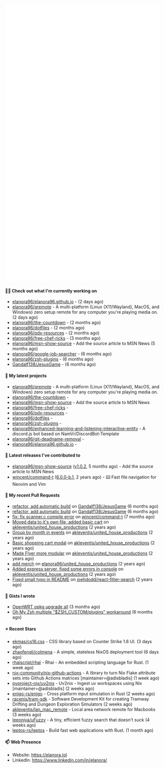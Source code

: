 <p align="center">
    <picture>
      <img alt="Metrics" src="github-metrics.svg" />
    </picture>
</p>

#### 👩‍💻 Check out what I'm currently working on

- [elanora96/elanora96.github.io](https://github.com/elanora96/elanora96.github.io) -  (2 days ago)
- [elanora96/qremote](https://github.com/elanora96/qremote) - A multi-platform (Linux (X11/Wayland), MacOS, and Windows) zero setup remote for any computer you&#39;re playing media on. (2 days ago)
- [elanora96/the-countdown](https://github.com/elanora96/the-countdown) -  (2 months ago)
- [elanora96/dotfiles](https://github.com/elanora96/dotfiles) -  (2 months ago)
- [elanora96/pdx-resources](https://github.com/elanora96/pdx-resources) -  (2 months ago)
- [elanora96/free-chef-ricks](https://github.com/elanora96/free-chef-ricks) -  (3 months ago)
- [elanora96/msn-show-source](https://github.com/elanora96/msn-show-source) - Add the source article to MSN News (5 months ago)
- [elanora96/google-job-searcher](https://github.com/elanora96/google-job-searcher) -  (6 months ago)
- [elanora96/zsh-plugins](https://github.com/elanora96/zsh-plugins) -  (6 months ago)
- [Gandalf138/JesusGame](https://github.com/Gandalf138/JesusGame) -  (6 months ago)

#### 🌱 My latest projects

- [elanora96/qremote](https://github.com/elanora96/qremote) - A multi-platform (Linux (X11/Wayland), MacOS, and Windows) zero setup remote for any computer you&#39;re playing media on.
- [elanora96/the-countdown](https://github.com/elanora96/the-countdown) - 
- [elanora96/msn-show-source](https://github.com/elanora96/msn-show-source) - Add the source article to MSN News
- [elanora96/free-chef-ricks](https://github.com/elanora96/free-chef-ricks) - 
- [elanora96/pdx-resources](https://github.com/elanora96/pdx-resources) - 
- [elanora96/dotfiles](https://github.com/elanora96/dotfiles) - 
- [elanora96/zsh-plugins](https://github.com/elanora96/zsh-plugins) - 
- [elanora96/enhanced-learning-and-listening-interactive-entity](https://github.com/elanora96/enhanced-learning-and-listening-interactive-entity) - A discord.js bot based on NamVr/DiscordBot-Template
- [elanora96/git-deadname-removal](https://github.com/elanora96/git-deadname-removal) - 
- [elanora96/elanora96.github.io](https://github.com/elanora96/elanora96.github.io) - 

#### 🔭 Latest releases I've contributed to

- [elanora96/msn-show-source](https://github.com/elanora96/msn-show-source) ([v1.0.2](https://github.com/elanora96/msn-show-source/releases/tag/v1.0.2), 5 months ago) - Add the source article to MSN News
- [wincent/command-t](https://github.com/wincent/command-t) ([6.0.0-b.1](https://github.com/wincent/command-t/releases/tag/6.0.0-b.1), 2 years ago) - ⌨️ Fast file navigation for Neovim and Vim

#### 🔨 My recent Pull Requests

- [refactor, add automatic build](https://github.com/Gandalf138/JesusGame/pull/2) on [Gandalf138/JesusGame](https://github.com/Gandalf138/JesusGame) (6 months ago)
- [refactor, add automatic build](https://github.com/Gandalf138/JesusGame/pull/1) on [Gandalf138/JesusGame](https://github.com/Gandalf138/JesusGame) (6 months ago)
- [fix: fix scanner.c compile error](https://github.com/wincent/command-t/pull/423) on [wincent/command-t](https://github.com/wincent/command-t) (7 months ago)
- [Moved data to it&#39;s own file, added basic cart](https://github.com/akleventis/united_house_productions/pull/5) on [akleventis/united_house_productions](https://github.com/akleventis/united_house_productions) (2 years ago)
- [Group by month in events](https://github.com/akleventis/united_house_productions/pull/4) on [akleventis/united_house_productions](https://github.com/akleventis/united_house_productions) (2 years ago)
- [Basic shopping cart modal](https://github.com/akleventis/united_house_productions/pull/3) on [akleventis/united_house_productions](https://github.com/akleventis/united_house_productions) (2 years ago)
- [Made Flyer more modular](https://github.com/akleventis/united_house_productions/pull/2) on [akleventis/united_house_productions](https://github.com/akleventis/united_house_productions) (2 years ago)
- [add merch](https://github.com/elanora96/united_house_productions/pull/1) on [elanora96/united_house_productions](https://github.com/elanora96/united_house_productions) (2 years ago)
- [Added express server, fixed some errors in console](https://github.com/akleventis/united_house_productions/pull/1) on [akleventis/united_house_productions](https://github.com/akleventis/united_house_productions) (2 years ago)
- [Fixed small typo in README](https://github.com/joehdodd/react-filter-search/pull/26) on [joehdodd/react-filter-search](https://github.com/joehdodd/react-filter-search) (2 years ago)

#### 📓 Gists I wrote

- [OpenWRT opkg upgrade all](https://gist.github.com/6036dee1d40cf168f9528319a80ab4b9) (3 months ago)
- [Oh My Zsh multiple &#34;$ZSH_CUSTOM/plugins&#34; workaround](https://gist.github.com/b2424fa9f70d7549fd0590c58949f686) (6 months ago)

#### ⭐ Recent Stars

- [ekmas/cs16.css](https://github.com/ekmas/cs16.css) - CSS library based on Counter Strike 1.6 UI. (3 days ago)
- [zhaofengli/colmena](https://github.com/zhaofengli/colmena) - A simple, stateless NixOS deployment tool (6 days ago)
- [rhaiscript/rhai](https://github.com/rhaiscript/rhai) - Rhai - An embedded scripting language for Rust. (1 week ago)
- [nix-community/nix-github-actions](https://github.com/nix-community/nix-github-actions) - A library to turn Nix Flake attribute sets into Github Actions matrices [maintainer=@adisbladis] (1 week ago)
- [pyproject-nix/uv2nix](https://github.com/pyproject-nix/uv2nix) - Uv2nix - Ingest uv workspaces using Nix [maintainer=@adisbladis]  (2 weeks ago)
- [enigo-rs/enigo](https://github.com/enigo-rs/enigo) - Cross platform input simulation in Rust (2 weeks ago)
- [racenis/tram-sdk](https://github.com/racenis/tram-sdk) - Software Development Kit for creating Tramway Drifting and Dungeon Exploration Simulators (2 weeks ago)
- [akleventis/lan_mac_remote](https://github.com/akleventis/lan_mac_remote) - Local area network remote for Macbooks (3 weeks ago)
- [leeoniya/uFuzzy](https://github.com/leeoniya/uFuzzy) - A tiny, efficient fuzzy search that doesn&#39;t suck (4 weeks ago)
- [leptos-rs/leptos](https://github.com/leptos-rs/leptos) - Build fast web applications with Rust. (1 month ago)

#### 📫 Web Presence

- Website: https://elanora.lol
- LinkedIn: https://www.linkedin.com/in/elanora/
